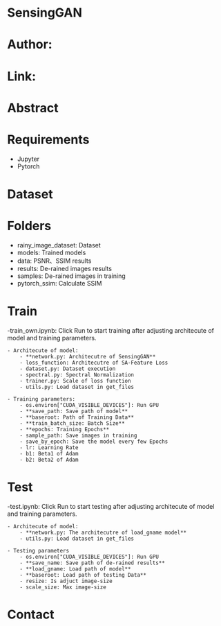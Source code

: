 # SensingGAN
# Author: 
# Link:
# Abstract


# Requirements
- Jupyter
- Pytorch

# Dataset

# Folders
- rainy_image_dataset: Dataset
- models: Trained models
- data: PSNR、SSIM results
- results: De-rained images results
- samples: De-rained images in training
- pytorch_ssim: Calculate SSIM

# Train
-train_own.ipynb: Click Run to start training after adjusting architecute of model and training parameters.

    - Architecute of model:
        - **network.py: Architecutre of SensingGAN**
        - loss_function: Architecutre of SA-Feature Loss
        - dataset.py: Dataset execution
        - spectral.py: Spectral Normalization
        - trainer.py: Scale of loss function
        - utils.py: Load dataset in get_files

    - Training parameters:
        - os.environ["CUDA_VISIBLE_DEVICES"]: Run GPU
        - **save_path: Save path of model**
        - **baseroot: Path of Training Data**
        - **train_batch_size: Batch Size**
        - **epochs: Training Epochs**
        - sample_path: Save images in training
        - save_by_epoch: Save the model every few Epochs
        - lr: Learning Rate
        - b1: Beta1 of Adam
        - b2: Beta2 of Adam

# Test
-test.ipynb: Click Run to start testing after adjusting architecute of model and training parameters.

    - Architecute of model:
        - **network.py: The architecutre of load_gname model**
        - utils.py: Load dataset in get_files
    
    - Testing parameters
        - os.environ["CUDA_VISIBLE_DEVICES"]: Run GPU
        - **save_name: Save path of de-rained results**
        - **load_gname: Load path of model**
        - **baseroot: Load path of testing Data**
        - resize: Is adjuct image-size
        - scale_size: Max image-size

# Contact